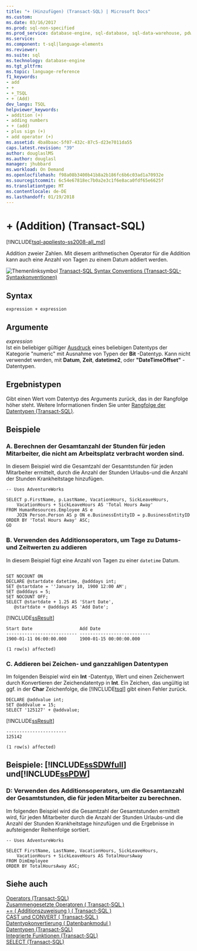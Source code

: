 ```yaml
---
title: "+ (Hinzufügen) (Transact-SQL) | Microsoft Docs"
ms.custom: 
ms.date: 03/16/2017
ms.prod: sql-non-specified
ms.prod_service: database-engine, sql-database, sql-data-warehouse, pdw
ms.service: 
ms.component: t-sql|language-elements
ms.reviewer: 
ms.suite: sql
ms.technology: database-engine
ms.tgt_pltfrm: 
ms.topic: language-reference
f1_keywords:
- add
- +
- +_TSQL
- + (Add)
dev_langs: TSQL
helpviewer_keywords:
- addition (+)
- adding numbers
- + (add)
- plus sign (+)
- add operator (+)
ms.assetid: 4ba8baac-5f07-432c-87c5-d23e7011da55
caps.latest.revision: "39"
author: douglaslMS
ms.author: douglasl
manager: jhubbard
ms.workload: On Demand
ms.openlocfilehash: f98a08b3400b41b8a2b186fc6b6c03ad1a70932e
ms.sourcegitcommit: 6c54e67818ec7b0a2e3c1f6e8aca0fdf65e6625f
ms.translationtype: MT
ms.contentlocale: de-DE
ms.lasthandoff: 01/19/2018
---
```

# <a name="-addition-transact-sql"></a>+ (Addition) (Transact-SQL)
[!INCLUDE[tsql-appliesto-ss2008-all_md](../../includes/tsql-appliesto-ss2008-all-md.md)]

  Addition zweier Zahlen. Mit diesem arithmetischen Operator für die Addition kann auch eine Anzahl von Tagen zu einem Datum addiert werden.  
  
 ![Themenlinksymbol](../../database-engine/configure-windows/media/topic-link.gif "Topic link icon") [Transact-SQL Syntax Conventions (Transact-SQL-Syntaxkonventionen)](../../t-sql/language-elements/transact-sql-syntax-conventions-transact-sql.md)  
  
## <a name="syntax"></a>Syntax  
  
```  
expression + expression  
```  
  
## <a name="arguments"></a>Argumente  
 *expression*  
 Ist ein beliebiger gültiger [Ausdruck](../../t-sql/language-elements/expressions-transact-sql.md) eines beliebigen Datentyps der Kategorie "numeric" mit Ausnahme von Typen der **Bit** -Datentyp. Kann nicht verwendet werden, mit **Datum**, **Zeit**, **datetime2**, oder **"DateTimeOffset"** -Datentypen.  
  
## <a name="result-types"></a>Ergebnistypen  
 Gibt einen Wert vom Datentyp des Arguments zurück, das in der Rangfolge höher steht. Weitere Informationen finden Sie unter [Rangfolge der Datentypen &#40;Transact-SQL&#41;](../../t-sql/data-types/data-type-precedence-transact-sql.md).  
  
## <a name="examples"></a>Beispiele  
  
### <a name="a-using-the-addition-operator-to-calculate-the-total-number-of-hours-away-from-work-for-each-employee"></a>A. Berechnen der Gesamtanzahl der Stunden für jeden Mitarbeiter, die nicht am Arbeitsplatz verbracht worden sind.  
 In diesem Beispiel wird die Gesamtzahl der Gesamtstunden für jeden Mitarbeiter ermittelt, durch die Anzahl der Stunden Urlaubs-und die Anzahl der Stunden Krankheitstage hinzufügen.  
  
```  
-- Uses AdventureWorks  
  
SELECT p.FirstName, p.LastName, VacationHours, SickLeaveHours,   
    VacationHours + SickLeaveHours AS 'Total Hours Away'  
FROM HumanResources.Employee AS e  
    JOIN Person.Person AS p ON e.BusinessEntityID = p.BusinessEntityID  
ORDER BY 'Total Hours Away' ASC;  
GO  
```  
  
### <a name="b-using-the-addition-operator-to-add-days-to-date-and-time-values"></a>B. Verwenden des Additionsoperators, um Tage zu Datums- und Zeitwerten zu addieren  
 In diesem Beispiel fügt eine Anzahl von Tagen zu einer `datetime` Datum.  
  
```  
  
SET NOCOUNT ON  
DECLARE @startdate datetime, @adddays int;  
SET @startdate = ''January 10, 1900 12:00 AM';  
SET @adddays = 5;  
SET NOCOUNT OFF;  
SELECT @startdate + 1.25 AS 'Start Date',   
   @startdate + @adddays AS 'Add Date';  
```  
  
 [!INCLUDE[ssResult](../../includes/ssresult-md.md)]  
  
 ```
Start Date                  Add Date
--------------------------- ---------------------------
1900-01-11 06:00:00.000     1900-01-15 00:00:00.000
  
(1 row(s) affected)
 ```  
  
### <a name="c-adding-character-and-integer-data-types"></a>C. Addieren bei Zeichen- und ganzzahligen Datentypen  
 Im folgenden Beispiel wird ein **Int** -Datentyp, Wert und einen Zeichenwert durch Konvertieren der Zeichendatentyp in **Int**. Ein Zeichen, das ungültig ist ggf. in der **Char** Zeichenfolge, die [!INCLUDE[tsql](../../includes/tsql-md.md)] gibt einen Fehler zurück.  
  
```  
DECLARE @addvalue int;  
SET @addvalue = 15;  
SELECT '125127' + @addvalue;  
```  
  
 [!INCLUDE[ssResult](../../includes/ssresult-md.md)]  
  
 ```
-----------------------
125142
  
(1 row(s) affected)
 ```  
  
## <a name="examples-includesssdwfullincludessssdwfull-mdmd-and-includesspdwincludessspdw-mdmd"></a>Beispiele: [!INCLUDE[ssSDWfull](../../includes/sssdwfull-md.md)] und[!INCLUDE[ssPDW](../../includes/sspdw-md.md)]  
  
### <a name="d-using-the-addition-operator-to-calculate-the-total-number-of-hours-away-from-work-for-each-employee"></a>D: Verwenden des Additionsoperators, um die Gesamtanzahl der Gesamtstunden, die für jeden Mitarbeiter zu berechnen.  
 Im folgenden Beispiel wird die Gesamtzahl der Gesamtstunden ermittelt wird, für jeden Mitarbeiter durch die Anzahl der Stunden Urlaubs-und die Anzahl der Stunden Krankheitstage hinzufügen und die Ergebnisse in aufsteigender Reihenfolge sortiert.  
  
```  
-- Uses AdventureWorks  
  
SELECT FirstName, LastName, VacationHours, SickLeaveHours,   
    VacationHours + SickLeaveHours AS TotalHoursAway  
FROM DimEmployee  
ORDER BY TotalHoursAway ASC;  
```  
  
## <a name="see-also"></a>Siehe auch  
 [Operators &#40;Transact-SQL&#41;](../../t-sql/language-elements/operators-transact-sql.md)   
 [Zusammengesetzte Operatoren &#40; Transact-SQL &#41;](../../t-sql/language-elements/compound-operators-transact-sql.md)   
 [+= &#40; Additionszuweisung &#41; &#40; Transact-SQL &#41;](../../t-sql/language-elements/add-equals-transact-sql.md)   
 [CAST und CONVERT &#40; Transact-SQL &#41;](../../t-sql/functions/cast-and-convert-transact-sql.md)   
 [Datentypkonvertierung &#40; Datenbankmodul &#41;](../../t-sql/data-types/data-type-conversion-database-engine.md)   
 [Datentypen &#40;Transact-SQL&#41;](../../t-sql/data-types/data-types-transact-sql.md)   
 [Integrierte Funktionen &#40;Transact-SQL&#41;](~/t-sql/functions/functions.md)   
 [SELECT &#40;Transact-SQL&#41;](../../t-sql/queries/select-transact-sql.md)  
  
  



